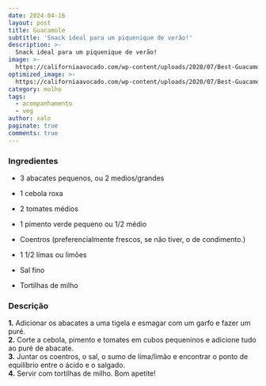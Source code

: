 ```yaml
---
date: 2024-04-16
layout: post
title: Guacamole
subtitle: 'Snack ideal para um piquenique de verão!'
description: >-
  Snack ideal para um piquenique de verão!
image: >-
  https://californiaavocado.com/wp-content/uploads/2020/07/Best-Guacamole-Ever-1.jpeg
optimized_image: >-
  https://californiaavocado.com/wp-content/uploads/2020/07/Best-Guacamole-Ever-1.jpeg
category: molho 
tags:
  - acompanhamento
  - veg
author: xalo
paginate: true
comments: true
---
```


### **Ingredientes**

* 3 abacates pequenos, ou 2 medios/grandes  
* 1 cebola roxa  
* 2 tomates médios    
* 1 pimento verde pequeno ou 1/2 médio  
* Coentros (preferencialmente frescos, se não tiver, o de condimento.)  
* 1 1/2 limas ou limões  
* Sal fino  

* Tortilhas de milho  

### **Descrição**

**1.** Adicionar os abacates a uma tigela e esmagar com um garfo e fazer um puré.  
**2.** Corte a cebola, pimento e tomates em cubos pequeninos e adicione tudo ao puré de abacate.  
**3.** Juntar os coentros, o sal, o sumo de lima/limão e encontrar o ponto de equilíbrio entre o ácido e o salgado.  
**4.** Servir com tortilhas de milho. Bom apetite!  